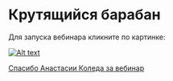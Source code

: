 # Крутящийся барабан
Для запуска вебинара кликните по картинке:

[![Alt text](https://img.youtube.com/vi/y4wMZPjZc4g/0.jpg)](https://www.youtube.com/watch?v=y4wMZPjZc4g)

[Спасибо Анастасии Коледа за вебинар](https://www.youtube.com/channel/UCSBeL28cCqIyHFxmCTK1Ejw)

